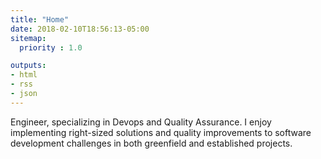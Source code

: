 ```yaml
---
title: "Home"
date: 2018-02-10T18:56:13-05:00
sitemap:
  priority : 1.0

outputs:
- html
- rss
- json
---
```

Engineer, specializing in Devops and Quality Assurance. I enjoy implementing right-sized solutions and quality improvements to software development challenges in both greenfield and established projects.